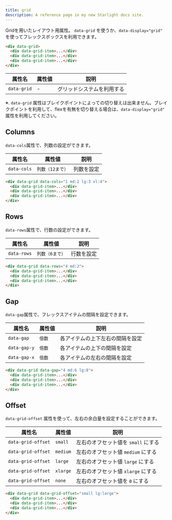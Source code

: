 ```yaml
---
title: grid
description: A reference page in my new Starlight docs site.
---
```


Gridを用いたレイアウト用属性。
`data-grid` を使うか、`data-display="grid"` を使ってフレックスボックスを利用できます。

```html
<div data-grid>
  <div data-grid-item>...</div>
  <div data-grid-item>...</div>
  <div data-grid-item>...</div>
</div>
```



| 属性名    | 属性値                    | 説明 |
| --------- | ------------------------- | ---- |
| `data-grid` | - | グリッドシステムを利用する |

※. `data-grid` 属性はブレイクポイントによっての切り替えは出来ません。ブレイクポイントを利用して、flexを有無を切り替える場合は、`data-display="grid"` 属性を利用してください。



## Columns
`data-cols`属性で、列数の設定ができます。


| 属性名    | 属性値                    | 説明 |
| --------- | ------------------------- | ---- |
| `data-cols` | `列数（12まで）` | 列数を設定 |




```html [上下と左右のmargin]
<div data-grid data-cols="1 md:2 lg:3 xl:4">
  <div data-grid-item>...</div>
  <div data-grid-item>...</div>
  <div data-grid-item>...</div>
</div>
```

## Rows
`data-rows`属性で、行数の設定ができます。


| 属性名    | 属性値                    | 説明 |
| --------- | ------------------------- | ---- |
| `data-rows` | `列数（6まで）` | 行数を設定 |




```html [上下と左右のmargin]
<div data-grid data-rows="4 md:2">
  <div data-grid-item>...</div>
  <div data-grid-item>...</div>
  <div data-grid-item>...</div>
</div>
```


## Gap

`data-gap`属性で、フレックスアイテムの間隔を設定できます。

| 属性名    | 属性値                    | 説明 |
| --------- | ------------------------- | ---- |
| `data-gap` | `倍数` | 各アイテムの上下左右の間隔を設定 |
| `data-gap-y` | `倍数` | 各アイテムの上下の間隔を設定 |
| `data-gap-x` | `倍数` | 各アイテムの左右の間隔を設定 |




```html [上下と左右のmargin]
<div data-grid data-gap="4 md:6 lg:8">
  <div data-grid-item>...</div>
  <div data-grid-item>...</div>
  <div data-grid-item>...</div>
</div>
```


## Offset

`data-grid-offset` 属性を使って、左右の余白量を設定することができます。



| 属性名    | 属性値                    | 説明 |
| --------- | ------------------------- | ---- |
| `data-grid-offset` | `small` | 左右のオフセット値を `small` にする |
| `data-grid-offset` | `medium` | 左右のオフセット値 `medium` にする|
| `data-grid-offset` | `large` | 左右のオフセット値 `large` にする|
| `data-grid-offset` | `xlarge` | 左右のオフセット値 `xlarge` にする|
| `data-grid-offset` | `none` | 左右のオフセット値を `0` にする|


```html
<div data-grid data-grid-offset="small lg:large">
  <div data-grid-item>...</div>
  <div data-grid-item>...</div>
  <div data-grid-item>...</div>
</div>
```
